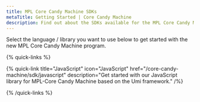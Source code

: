 ```yaml
---
title: MPL Core Candy Machine SDKs
metaTitle: Getting Started | Core Candy Machine
description: Find out about the SDKs available for the MPL Core Candy Machine program.
---
```


Select the language / library you want to use below to get started with the new MPL Core Candy Machine program.

{% quick-links %}

{% quick-link title="JavaScript" icon="JavaScript" href="/core-candy-machine/sdk/javascript" description="Get started with our JavaScript library for MPL-Core Candy Machine based on the Umi framework." /%}

{% /quick-links %}
